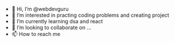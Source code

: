 - 👋 Hi, I’m @webdevguru
- 👀 I’m interested in practing coding problems and creating project
- 🌱 I’m currently learning dsa and react
- 💞️ I’m looking to collaborate on ...
- 📫 How to reach me 

<!---
webdevguru/webdevguru is a ✨ special ✨ repository because its `README.md` (this file) appears on your GitHub profile.
You can click the Preview link to take a look at your changes.
--->
